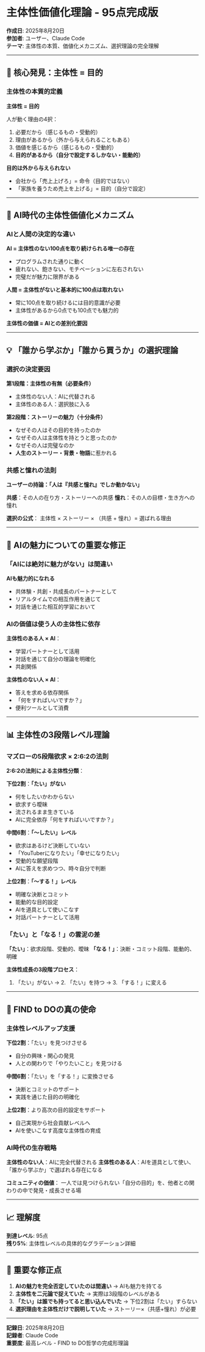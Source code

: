 # 主体性価値化理論 - 95点完成版

**作成日**: 2025年8月20日  
**参加者**: ユーザー、Claude Code  
**テーマ**: 主体性の本質、価値化メカニズム、選択理論の完全理解

---

## 🎯 核心発見：主体性 = 目的

### 主体性の本質的定義
**主体性 = 目的**

人が動く理由の4択：
1. 必要だから（感じるもの・受動的）
2. 理由があるから（外から与えられることもある）
3. 価値を感じるから（感じるもの・受動的）
4. **目的があるから（自分で設定するしかない・能動的）**

**目的は外から与えられない**
- 会社から「売上上げろ」= 命令（目的ではない）
- 「家族を養うため売上を上げる」= 目的（自分で設定）

---

## 🤖 AI時代の主体性価値化メカニズム

### AIと人間の決定的な違い

**AI = 主体性のない100点を取り続けられる唯一の存在**
- プログラムされた通りに動く
- 疲れない、飽きない、モチベーションに左右されない
- 完璧だが魅力に限界がある

**人間 = 主体性がないと基本的に100点は取れない**
- 常に100点を取り続けるには目的意識が必要
- 主体性があるから0点でも100点でも魅力的

**主体性の価値 = AIとの差別化要因**

---

## 💡 「誰から学ぶか」「誰から買うか」の選択理論

### 選択の決定要因

**第1段階：主体性の有無（必要条件）**
- 主体性のない人：AIに代替される
- 主体性のある人：選択肢に入る

**第2段階：ストーリーの魅力（十分条件）**
- なぜその人はその目的を持ったのか
- なぜその人は主体性を持とうと思ったのか
- なぜその人は完璧なのか
- **人生のストーリー・背景・物語**に惹かれる

### 共感と憧れの法則

**ユーザーの持論：「人は『共感と憧れ』でしか動かない」**

**共感**：その人の在り方・ストーリーへの共感
**憧れ**：その人の目標・生き方への憧れ

**選択の公式**：
主体性 × ストーリー × （共感 + 憧れ）= 選ばれる理由

---

## 🔄 AIの魅力についての重要な修正

### 「AIには絶対に魅力がない」は間違い

**AIも魅力的になれる**
- 共体験・共創・共成長のパートナーとして
- リアルタイムでの相互作用を通じて
- 対話を通じた相互的学習において

### AIの価値は使う人の主体性に依存

**主体性のある人 × AI**：
- 学習パートナーとして活用
- 対話を通じて自分の理論を明確化
- 共創関係

**主体性のない人 × AI**：
- 答えを求める依存関係
- 「何をすればいいですか？」
- 便利ツールとして消費

---

## 📊 主体性の3段階レベル理論

### マズローの5段階欲求 × 2:6:2の法則

**2:6:2の法則による主体性分類**：

**下位2割**：**「たい」がない**
- 何をしたいかわからない
- 欲求すら曖昧
- 流されるまま生きている
- AIに完全依存「何をすればいいですか？」

**中間6割**：**「〜したい」レベル**
- 欲求はあるけど決断していない
- 「YouTuberになりたい」「幸せになりたい」
- 受動的な願望段階
- AIに答えを求めつつ、時々自分で判断

**上位2割**：**「〜する！」レベル**
- 明確な決断とコミット
- 能動的な目的設定
- AIを道具として使いこなす
- 対話パートナーとして活用

### 「たい」と「なる！」の雲泥の差

**「たい」**：欲求段階、受動的、曖昧
**「なる！」**：決断・コミット段階、能動的、明確

**主体性成長の3段階プロセス**：
1. 「たい」がない → 2. 「たい」を持つ → 3. 「する！」に変える

---

## 🌟 FIND to DOの真の使命

### 主体性レベルアップ支援

**下位2割**：「たい」を見つけさせる
- 自分の興味・関心の発見
- 人との関わりで「やりたいこと」を見つける

**中間6割**：「たい」を「する！」に変換させる
- 決断とコミットのサポート
- 実践を通じた目的の明確化

**上位2割**：より高次の目的設定をサポート
- 自己実現から社会貢献レベルへ
- AIを使いこなす高度な主体性の育成

### AI時代の生存戦略

**主体性のない人**：AIに完全代替される
**主体性のある人**：AIを道具として使い、「誰から学ぶか」で選ばれる存在になる

**コミュニティの価値**：
一人では見つけられない「自分の目的」を、他者との関わりの中で発見・成長させる場

---

## 📈 理解度

**到達レベル**: 95点  
**残り5%**: 主体性レベルの具体的なグラデーション詳細

---

## 🎪 重要な修正点

1. **AIの魅力を完全否定していたのは間違い** → AIも魅力を持てる
2. **主体性を二元論で捉えていた** → 実際は3段階のレベルがある  
3. **「たい」は誰でも持ってると思い込んでいた** → 下位2割は「たい」すらない
4. **選択理由を主体性だけで説明していた** → ストーリー×（共感+憧れ）が必要

---

**記録日**: 2025年8月20日  
**記録者**: Claude Code  
**重要度**: 最高レベル - FIND to DO哲学の完成形理論